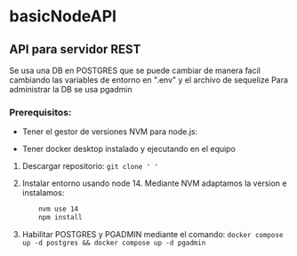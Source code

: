 # basicNodeAPI


## API para servidor REST
Se usa una DB en POSTGRES que se puede cambiar de manera facil cambiando 
las variables de entorno en ".env" y el archivo de sequelize
Para administrar la DB se usa pgadmin

### Prerequisitos: 
- Tener el gestor de versiones NVM para node.js:
    
- Tener docker desktop instalado y ejecutando en el equipo
    

1. Descargar repositorio:
    ` git clone ' ' `

2. Instalar entorno usando node 14. Mediante NVM adaptamos la version e instalamos:
    ``` bash   
        nvm use 14
        npm install
    ```
3. Habilitar POSTGRES y  PGADMIN mediante el comando:
        `docker compose up -d postgres && docker compose up -d pgadmin`
    
